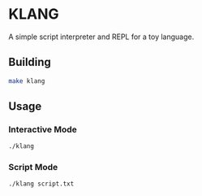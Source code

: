# KLANG

A simple script interpreter and REPL for a toy language.

## Building

```bash
make klang
```

## Usage

### Interactive Mode
```bash
./klang
```

### Script Mode
```bash
./klang script.txt
```
